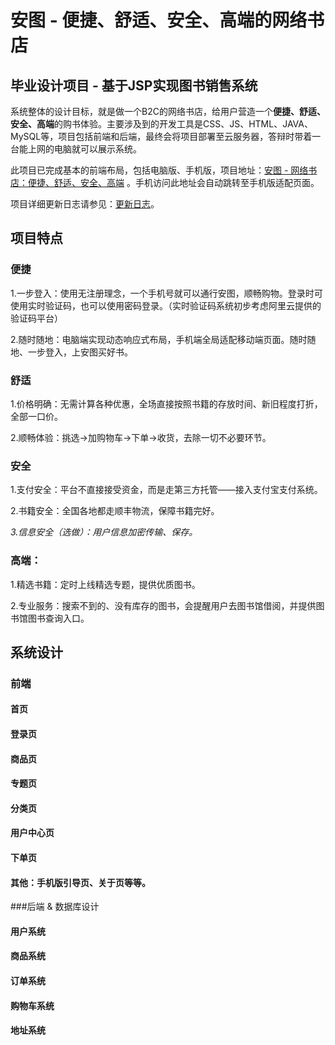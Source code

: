 # 安图 - 便捷、舒适、安全、高端的网络书店


## 毕业设计项目 - 基于JSP实现图书销售系统

系统整体的设计目标，就是做一个B2C的网络书店，给用户营造一个**便捷、舒适、安全、高端**的购书体验。主要涉及到的开发工具是CSS、JS、HTML、JAVA、MySQL等，项目包括前端和后端，最终会将项目部署至云服务器，答辩时带着一台能上网的电脑就可以展示系统。

此项目已完成基本的前端布局，包括电脑版、手机版，项目地址：[安图 - 网络书店：便捷、舒适、安全、高端](http://114.116.90.185/) 。手机访问此地址会自动跳转至手机版适配页面。

项目详细更新日志请参见：[更新日志](https://github.com/geeklihui/easybook/blob/master/%E6%9B%B4%E6%96%B0%E6%97%A5%E5%BF%97.txt)。

## 项目特点

### 便捷

1.一步登入：使用无注册理念，一个手机号就可以通行安图，顺畅购物。登录时可使用实时验证码，也可以使用密码登录。（实时验证码系统初步考虑阿里云提供的验证码平台）

2.随时随地：电脑端实现动态响应式布局，手机端全局适配移动端页面。随时随地、一步登入，上安图买好书。

### 舒适

1.价格明确：无需计算各种优惠，全场直接按照书籍的存放时间、新旧程度打折，全部一口价。

2.顺畅体验：挑选→加购物车→下单→收货，去除一切不必要环节。

### 安全

1.支付安全：平台不直接接受资金，而是走第三方托管——接入支付宝支付系统。

2.书籍安全：全国各地都走顺丰物流，保障书籍完好。

*3.信息安全（选做）：用户信息加密传输、保存。*

### 高端：

1.精选书籍：定时上线精选专题，提供优质图书。

2.专业服务：搜索不到的、没有库存的图书，会提醒用户去图书馆借阅，并提供图书馆图书查询入口。



## 系统设计

### 前端

#### 首页


#### 登录页


#### 商品页


#### 专题页


#### 分类页


#### 用户中心页


#### 下单页


#### 其他：手机版引导页、关于页等等。

###后端 & 数据库设计

#### 用户系统


#### 商品系统


#### 订单系统


#### 购物车系统


#### 地址系统